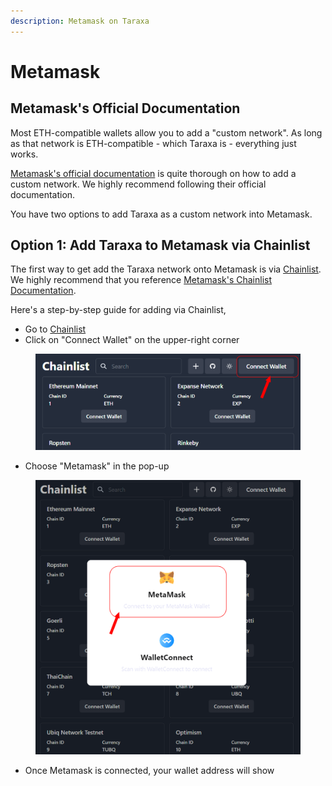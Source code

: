 ```yaml
---
description: Metamask on Taraxa
---
```


# Metamask

## Metamask's Official Documentation&#x20;

Most ETH-compatible wallets allow you to add a "custom network". As long as that network is ETH-compatible - which Taraxa is - everything just works.&#x20;

[Metamask's official documentation](https://metamask.zendesk.com/hc/en-us/articles/360043227612-How-to-add-a-custom-network-RPC#h\_01G63GGJ83DGDRCS2ZWXM37CV5) is quite thorough on how to add a custom network. We highly recommend following their official documentation.&#x20;

You have two options to add Taraxa as a custom network into Metamask.&#x20;

## Option 1: Add Taraxa to Metamask via Chainlist&#x20;

The first way to get add the Taraxa network onto Metamask is via [Chainlist](https://chainlist.wtf/). We highly recommend that you reference [Metamask's Chainlist Documentation](https://metamask.zendesk.com/hc/en-us/articles/360058992772).&#x20;

Here's a step-by-step guide for adding via Chainlist,&#x20;

* Go to [Chainlist](https://chainlist.wtf/)
* Click on "Connect Wallet" on the upper-right corner

<figure><img src="../.gitbook/assets/image.png" alt=""><figcaption></figcaption></figure>

* Choose "Metamask" in the pop-up

<figure><img src="../.gitbook/assets/image (3).png" alt=""><figcaption></figcaption></figure>

* Once Metamask is connected, your wallet address will show&#x20;
